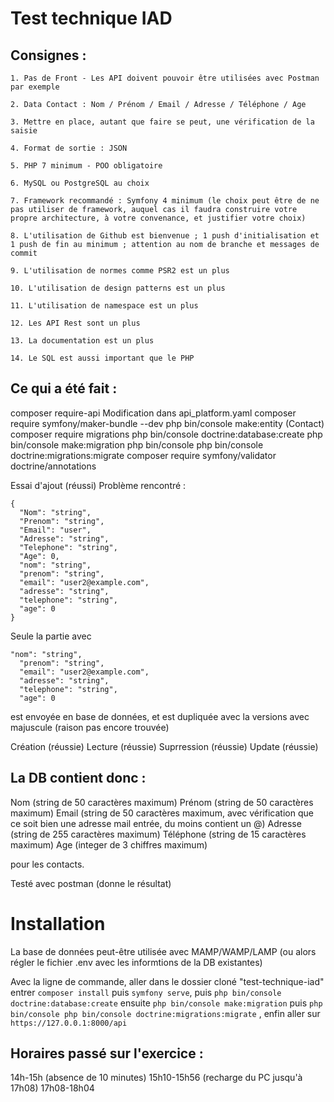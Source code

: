 # Test technique IAD

## Consignes :

```
1. Pas de Front - Les API doivent pouvoir être utilisées avec Postman par exemple

2. Data Contact : Nom / Prénom / Email / Adresse / Téléphone / Age

3. Mettre en place, autant que faire se peut, une vérification de la saisie

4. Format de sortie : JSON

5. PHP 7 minimum - POO obligatoire

6. MySQL ou PostgreSQL au choix

7. Framework recommandé : Symfony 4 minimum (le choix peut être de ne pas utiliser de framework, auquel cas il faudra construire votre propre architecture, à votre convenance, et justifier votre choix)

8. L'utilisation de Github est bienvenue ; 1 push d'initialisation et 1 push de fin au minimum ; attention au nom de branche et messages de commit

9. L'utilisation de normes comme PSR2 est un plus

10. L'utilisation de design patterns est un plus

11. L'utilisation de namespace est un plus

12. Les API Rest sont un plus

13. La documentation est un plus

14. Le SQL est aussi important que le PHP
```
## Ce qui a été fait :

composer require-api
Modification dans api_platform.yaml
composer require symfony/maker-bundle --dev
php bin/console make:entity (Contact)
composer require migrations
php bin/console doctrine:database:create
php bin/console make:migration
php bin/console php bin/console doctrine:migrations:migrate
composer require symfony/validator doctrine/annotations

Essai d'ajout (réussi)
Problème rencontré : 
```
{
  "Nom": "string",
  "Prenom": "string",
  "Email": "user",
  "Adresse": "string",
  "Telephone": "string",
  "Age": 0,
  "nom": "string",
  "prenom": "string",
  "email": "user2@example.com",
  "adresse": "string",
  "telephone": "string",
  "age": 0
} 
```

Seule la partie avec 
``` 
"nom": "string",
  "prenom": "string",
  "email": "user2@example.com",
  "adresse": "string",
  "telephone": "string",
  "age": 0
  ```
  est envoyée en base de données, et est dupliquée avec la versions avec majuscule (raison pas encore trouvée)

  Création (réussie)
  Lecture (réussie)
  Suprression (réussie)
  Update (réussie)

## La DB contient donc :
   Nom (string de 50 caractères maximum)
   Prénom (string de 50 caractères maximum)
   Email (string de 50 caractères maximum, avec vérification que ce soit bien une adresse mail entrée, du moins contient un @)
   Adresse (string de 255 caractères maximum)
   Téléphone (string de 15 caractères maximum)
   Age (integer de 3 chiffres maximum)

pour les contacts.

Testé avec postman (donne le résultat)

# Installation 

La base de données peut-être utilisée avec MAMP/WAMP/LAMP (ou alors régler le fichier .env avec les informtions de la DB existantes)

Avec la ligne de commande, aller dans le dossier cloné "test-technique-iad" entrer `composer install` puis `symfony serve`, puis `php bin/console doctrine:database:create` ensuite `php bin/console make:migration` puis `php bin/console php bin/console doctrine:migrations:migrate` , enfin aller sur `https://127.0.0.1:8000/api` 

## Horaires passé sur l'exercice :
14h-15h (absence de 10 minutes)
15h10-15h56 (recharge du PC jusqu'à 17h08)
17h08-18h04
